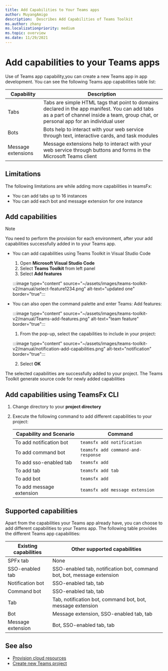 ```yaml
---
title: Add Capabilities to Your Teams apps
author: MuyangAmigo
description:  Describes Add Capabilities of Teams Toolkit
ms.author: zhany
ms.localizationpriority: medium
ms.topic: overview
ms.date: 11/29/2021
---
```


# Add capabilities to your Teams apps

 Use of Teams app capability,you can create a new Teams app in app development. You can see the following Teams app capabilities table list:

|**Capability**|**Description**|
|--------|-------------|
| Tabs |  Tabs are simple HTML tags that point to domains declared in the app manifest. You can add tabs as a part of channel inside a team, group chat, or personal app for an individual user|
| Bots |  Bots help to interact with your web service through text, interactive cards, and task modules|
| Message extensions | Message extensions help to interact with your web service through buttons and forms in the Microsoft Teams client|

## Limitations

The following limitations are while adding more capabilities in teamsFx:

* You can add tabs up to 16 instances
* You can add each bot and message extension for one instance

## Add capabilities

> [!Note]
> You need to perform the provision for each environment, after your add capabilities successfully added in to your Teams app.

* You can add capabilities using Teams Toolkit in Visual Studio Code

    1. Open **Microsoft Visual Studio Code**
    1. Select **Teams Toolkit** from left panel
    1. Select **Add features**

    :::image type="content" source="~/assets/images/teams-toolkit-v2/manual/select-feature1234.png" alt-text="updated one" border="true":::

*   You can also open the command palette and enter Teams: Add features:

    :::image type="content" source="~/assets/images/teams-toolkit-v2/manual/Teams-add-features.png" alt-text="team feature" border="true":::


    1. From the pop-up, select the capabilities to include in your project:

    :::image type="content" source="~/assets/images/teams-toolkit-v2/manual/notification-add-capabilities.png" alt-text="notification" border="true":::


    2. Select **OK**

The selected capabilities are successfully added to your project. The Teams Toolkit generate source code for newly added capabilities

## Add capabilities using TeamsFx CLI

1. Change directory to your **project directory**
1. Execute the following command to add different capabilities to your project:

   |Capability and Scenario| Command|
   |-----------------------|----------|
   |To add notification bot |`teamsfx add notification `|
   |To add command bot  |`teamsfx add command-and-response `|
   |To add sso-enabled tab |`teamsfx add`|
   |To add tab |`teamsfx add tab`|
   |To add bot  |`teamsfx add`|
   |To add message extension   |`teamsfx add message extension`|

## Supported capabilities

Apart from the capabilities your Teams app already have, you can choose to add different capabilities to your Teams app. The following table provides the different Teams app capabilities:

|Existing capabilities|Other supported capabilities|
|--------------------|--------------------|
|SPFx tab |None|
|SSO-enabled tab |SSO-enabled tab, notification bot, command bot, bot, message extension|
|Notification bot |SSO-enabled tab, tab|
|Command bot |SSO-enabled tab, tab|
|Tab |Tab, notification bot, command bot, bot, message extension|
|Bot |Message extension, SSO-enabled tab, tab|
|Message extension |Bot, SSO-enabled tab, tab |

## See also

* [Provision cloud resources](provision.md)
* [Create new Teams project](create-new-project.md)
